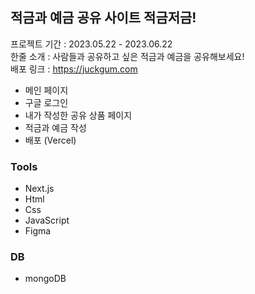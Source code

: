 ## 적금과 예금 공유 사이트 적금저금! 
프로젝트 기간 : 2023.05.22 - 2023.06.22
<br/>
한줄 소개 : 사람들과 공유하고 싶은 적금과 예금을 공유해보세요!
<br/>
배포 링크 : https://juckgum.com
- 메인 페이지
- 구글 로그인
- 내가 작성한 공유 상품 페이지
- 적금과 예금 작성
- 배포 (Vercel)

### Tools
- Next.js 
- Html
- Css
- JavaScript
- Figma

### DB
- mongoDB
